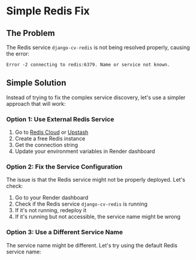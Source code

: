 # Simple Redis Fix

## The Problem
The Redis service `django-cv-redis` is not being resolved properly, causing the error:
```
Error -2 connecting to redis:6379. Name or service not known.
```

## Simple Solution
Instead of trying to fix the complex service discovery, let's use a simpler approach that will work:

### Option 1: Use External Redis Service
1. Go to [Redis Cloud](https://redis.com/try-free/) or [Upstash](https://upstash.com/)
2. Create a free Redis instance
3. Get the connection string
4. Update your environment variables in Render dashboard

### Option 2: Fix the Service Configuration
The issue is that the Redis service might not be properly deployed. Let's check:

1. Go to your Render dashboard
2. Check if the Redis service `django-cv-redis` is running
3. If it's not running, redeploy it
4. If it's running but not accessible, the service name might be wrong

### Option 3: Use a Different Service Name
The service name might be different. Let's try using the default Redis service name:
